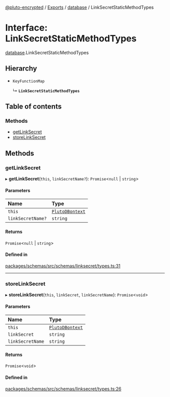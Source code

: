 [@pluto-encrypted](../README.md) / [Exports](../modules.md) / [database](../modules/database-1.md) / LinkSecretStaticMethodTypes

# Interface: LinkSecretStaticMethodTypes

[database](../modules/database-1.md).LinkSecretStaticMethodTypes

## Hierarchy

- `KeyFunctionMap`

  ↳ **`LinkSecretStaticMethodTypes`**

## Table of contents

### Methods

- [getLinkSecret](database-1.LinkSecretStaticMethodTypes.md#getlinksecret)
- [storeLinkSecret](database-1.LinkSecretStaticMethodTypes.md#storelinksecret)

## Methods

### getLinkSecret

▸ **getLinkSecret**(`this`, `linkSecretName?`): `Promise`\<``null`` \| `string`\>

#### Parameters

| Name | Type |
| :------ | :------ |
| `this` | [`PlutoDBontext`](../modules/database-1.md#plutodbontext) |
| `linkSecretName?` | `string` |

#### Returns

`Promise`\<``null`` \| `string`\>

#### Defined in

[packages/schemas/src/schemas/linksecret/types.ts:31](https://github.com/atala-community-projects/pluto-encrypted/blob/8d4a2cf/packages/schemas/src/schemas/linksecret/types.ts#L31)

___

### storeLinkSecret

▸ **storeLinkSecret**(`this`, `linkSecret`, `linkSecretName`): `Promise`\<`void`\>

#### Parameters

| Name | Type |
| :------ | :------ |
| `this` | [`PlutoDBontext`](../modules/database-1.md#plutodbontext) |
| `linkSecret` | `string` |
| `linkSecretName` | `string` |

#### Returns

`Promise`\<`void`\>

#### Defined in

[packages/schemas/src/schemas/linksecret/types.ts:26](https://github.com/atala-community-projects/pluto-encrypted/blob/8d4a2cf/packages/schemas/src/schemas/linksecret/types.ts#L26)
